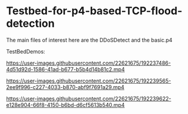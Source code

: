 # Testbed-for-p4-based-TCP-flood-detection

The main files of interest here are the DDoSDetect and the basic.p4

TestBedDemos:

https://user-images.githubusercontent.com/22621675/192237486-4d51d92d-1586-41ad-b677-b5b4d14b81c2.mp4



https://user-images.githubusercontent.com/22621675/192239565-2ee9f996-c227-4033-b870-abf9f7691a29.mp4



https://user-images.githubusercontent.com/22621675/192239622-e128e904-66f8-4150-b6bd-d6cf5613b540.mp4

